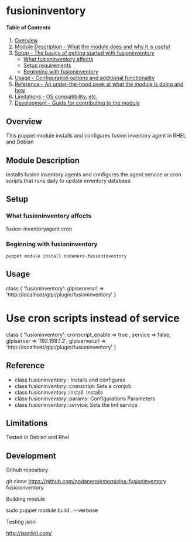 # fusioninventory

#### Table of Contents

1. [Overview](#overview)
2. [Module Description - What the module does and why it is useful](#module-description)
3. [Setup - The basics of getting started with fusioninventory](#setup)
    * [What fusioninventory affects](#what-fusioninventory-affects)
    * [Setup requirements](#setup-requirements)
    * [Beginning with fusioninventory](#beginning-with-fusioninventory)
4. [Usage - Configuration options and additional functionality](#usage)
5. [Reference - An under-the-hood peek at what the module is doing and how](#reference)
5. [Limitations - OS compatibility, etc.](#limitations)
6. [Development - Guide for contributing to the module](#development)

## Overview

This puppet module installs and configures fusion inventory agent in RHEL and Debian

## Module Description

Installs fusion inventory agents and configures the agent service or cron scripts that runs daily to update inventory database.

## Setup

### What fusioninventory affects

fusion-inventoryagent
cron


### Beginning with fusioninventory

    puppet module install nodanero-fusioninventory

## Usage

  class { 'fusioninventory':
         glpiserverurl  => 'http://localhost/glpi/plugin/fusioninventory'
  }

# Use cron scripts instead of service
  class { 'fusioninventory':
    cronscript_enable => true ,
    service => false,
    glpiserver  => '192.168.1.2',
    glpiserverurl  => 'http://localhost/glpi/plugin/fusioninventory'
  }



## Reference

* class fusioninventory : Installs and configures
* class fusioninventory::cronscript: Sets a cronjob
* class fusioninventory::install: Installs
* class fusioninventory::params: Configurations Parameters
* class fusioninventory::service: Sets the init service


## Limitations

Tested in Debian and Rhel

## Development

Github repository

   git clone https://github.com/nodanero/esterniclos-fusioninventory fusioninventory

Building module

   sudo puppet module build . --verbose

Testing json:

   http://jsonlint.com/
